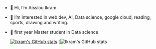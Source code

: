 - 👋 Hi, I’m Aissiou Ikram
- 👀 I’m interested in web dev, AI, Data science, google cloud, reading, sports, drawing  and writing. 
- 🌱 first year Master student in Data science

  [![Ikram's GitHub stats](https://github-readme-stats.vercel.app/api?username=AiIkram)](https://github.com/AiIkram/github-readme-stats&theme=tokyonight)
  [![Ikram's GitHub stats](https://github-readme-stats.vercel.app/api?username=AiIkram&show_icons=true&theme=tokyonight)


<!---
AiIkram/AiIkram is a ✨ special ✨ repository because its `README.md` (this file) appears on your GitHub profile.
You can click the Preview link to take a look at your changes.
--->
